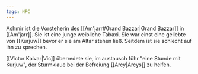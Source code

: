 ```yaml
---
tags: NPC
---
```


Ashmir ist die Vorsteherin des [[Am'jarr#Grand Bazzar|Grand Bazzar]] in [[Am'jarr]]. Sie ist eine junge weibliche Tabaxi.
Sie war einst eine geliebte von [[Kurjuw]] bevor er sie am Altar stehen ließ. Seitdem ist sie schlecht auf ihn zu sprechen.

[[Victor Kalvar|Vic]] überredete sie, im austausch führ "eine Stunde mit Kurjuw", der Sturmklaue bei der Befreiung [[Arcy|Arcys]] zu helfen.
